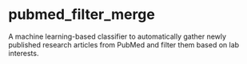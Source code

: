 # pubmed_filter_merge

A machine learning-based classifier to automatically gather newly published research articles from PubMed and filter them based on lab interests.
